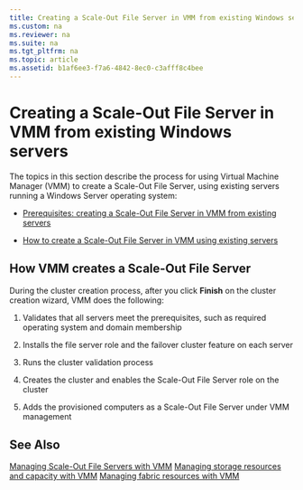```yaml
---
title: Creating a Scale-Out File Server in VMM from existing Windows servers
ms.custom: na
ms.reviewer: na
ms.suite: na
ms.tgt_pltfrm: na
ms.topic: article
ms.assetid: b1af6ee3-f7a6-4842-8ec0-c3afff8c4bee
---
```

# Creating a Scale-Out File Server in VMM from existing Windows servers
The topics in this section describe the process for using Virtual Machine Manager (VMM) to create a Scale-Out File Server, using existing servers running a Windows Server operating system:

-   [Prerequisites: creating a Scale-Out File Server in VMM from existing servers](Prerequisites--creating-a-Scale-Out-File-Server-in-VMM-from-existing-servers.md)

-   [How to create a Scale-Out File Server in VMM using existing servers](How-to-create-a-Scale-Out-File-Server-in-VMM-using-existing-servers.md)

## <a name="BKMK_workflow"></a>How VMM creates a Scale-Out File Server
During the cluster creation process, after you click **Finish** on the cluster creation wizard, VMM does the following:

1.  Validates that all servers meet the prerequisites, such as required operating system and domain membership

2.  Installs the file server role and the failover cluster feature on each server

3.  Runs the cluster validation process

4.  Creates the cluster and enables the Scale-Out File Server role on the cluster

5.  Adds the provisioned computers as a Scale-Out File Server under VMM management

## See Also
[Managing Scale-Out File Servers with VMM](Managing-Scale-Out-File-Servers-with-VMM.md)
[Managing storage resources and capacity with VMM](Managing-storage-resources-and-capacity-with-VMM.md)
[Managing fabric resources with VMM](Managing-fabric-resources-with-VMM.md)


